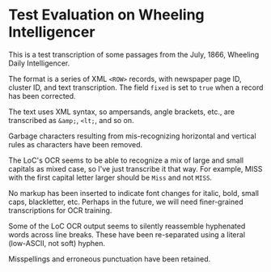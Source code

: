 # Test Evaluation on Wheeling Intelligencer

This is a test transcription of some passages from the July, 1866, Wheeling Daily Intelligencer.

The format is a series of XML `<ROW>` records, with newspaper page ID, cluster ID, and text transcription.  The field `fixed` is set to `true` when a record has been corrected.

The text uses XML syntax, so ampersands, angle brackets, etc., are transcribed as `&amp;`, `<lt;`, and so on.

Garbage characters resulting from mis-recognizing horizontal and vertical rules as characters have been removed.

The LoC's OCR seems to be able to recognize a mix of large and small capitals as mixed case, so I've just transcribe it that way.  For example, MISS with the first capital letter larger should be `Miss` and not `MISS`.

No markup has been inserted to indicate font changes for italic, bold, small caps, blackletter, etc.  Perhaps in the future, we will need finer-grained transcriptions for OCR training.

Some of the LoC OCR output seems to silently reassemble hyphenated words across line breaks. These have been re-separated using a literal (low-ASCII, not soft) hyphen.

Misspellings and erroneous punctuation have been retained.
